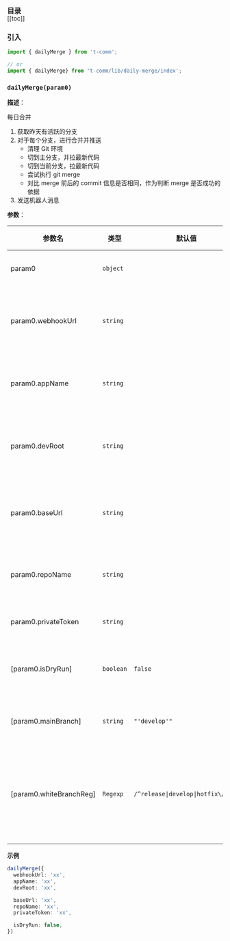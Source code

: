<h3 style="margin-bottom: -1rem;">目录</h3>

[[toc]]

<h3>引入</h3>

```ts
import { dailyMerge } from 't-comm';

// or
import { dailyMerge} from 't-comm/lib/daily-merge/index';
```


### `dailyMerge(param0)` 


**描述**：<p>每日合并</p>
<ol>
<li>获取昨天有活跃的分支</li>
<li>对于每个分支，进行合并并推送
<ul>
<li>清理 Git 环境</li>
<li>切到主分支，并拉最新代码</li>
<li>切到当前分支，拉最新代码</li>
<li>尝试执行 git merge</li>
<li>对比 merge 前后的 commit 信息是否相同，作为判断 merge 是否成功的依据</li>
</ul>
</li>
<li>发送机器人消息</li>
</ol>

**参数**：


| 参数名 | 类型 | 默认值 | 描述 |
| --- | --- | --- | --- |
| param0 | <code>object</code> |  | <p>参数</p> |
| param0.webhookUrl | <code>string</code> |  | <p>机器人地址</p> |
| param0.appName | <code>string</code> |  | <p>项目名称</p> |
| param0.devRoot | <code>string</code> |  | <p>项目根路径</p> |
| param0.baseUrl | <code>string</code> |  | <p>基础请求 url</p> |
| param0.repoName | <code>string</code> |  | <p>仓库名称</p> |
| param0.privateToken | <code>string</code> |  | <p>密钥</p> |
| [param0.isDryRun] | <code>boolean</code> | <code>false</code> | <p>是否演练</p> |
| [param0.mainBranch] | <code>string</code> | <code>&quot;&#x27;develop&#x27;&quot;</code> | <p>主分支</p> |
| [param0.whiteBranchReg] | <code>Regexp</code> | <code>/^release\|develop\|hotfix\\/.+$/</code> | <p>不处理的分支正则</p> |



**示例**

```ts
dailyMerge({
  webhookUrl: 'xx',
  appName: 'xx',
  devRoot: 'xx',

  baseUrl: 'xx',
  repoName: 'xx',
  privateToken: 'xx',

  isDryRun: false,
})
```
